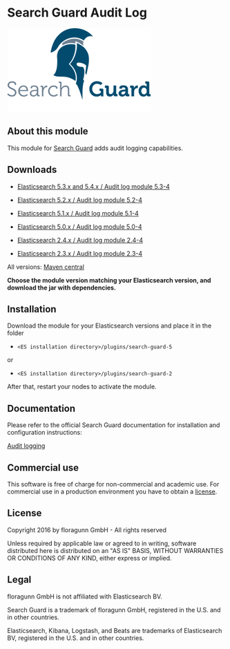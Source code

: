 # Search Guard Audit Log

![Logo](https://raw.githubusercontent.com/floragunncom/sg-assets/master/logo/sg_dlic_small.png) 

## About this module
This module for [Search Guard](https://github.com/floragunncom/search-guard) adds audit logging capabilities.

## Downloads

* [Elasticsearch 5.3.x and 5.4.x / Audit log module 5.3-4](http://search.maven.org/remotecontent?filepath=com/floragunn/dlic-search-guard-module-auditlog/5.3-4/dlic-search-guard-module-auditlog-5.3-4-jar-with-dependencies.jar)

* [Elasticsearch 5.2.x / Audit log module 5.2-4](http://search.maven.org/remotecontent?filepath=com/floragunn/dlic-search-guard-module-auditlog/5.2-4/dlic-search-guard-module-auditlog-5.2-4-jar-with-dependencies.jar)

* [Elasticsearch 5.1.x / Audit log module 5.1-4](http://search.maven.org/remotecontent?filepath=com/floragunn/dlic-search-guard-module-auditlog/5.1-4/dlic-search-guard-module-auditlog-5.1-4-jar-with-dependencies.jar)

* [Elasticsearch 5.0.x / Audit log module 5.0-4](http://search.maven.org/remotecontent?filepath=com/floragunn/dlic-search-guard-module-auditlog/5.0-4/dlic-search-guard-module-auditlog-5.0-4-jar-with-dependencies.jar)

* [Elasticsearch 2.4.x / Audit log module 2.4-4](http://search.maven.org/remotecontent?filepath=com/floragunn/dlic-search-guard-module-auditlog/2.4-4/dlic-search-guard-module-auditlog-2.4-4-jar-with-dependencies.jar)

* [Elasticsearch 2.3.x / Audit log module 2.3-4](http://search.maven.org/remotecontent?filepath=com/floragunn/dlic-search-guard-module-auditlog/2.3-4/dlic-search-guard-module-auditlog-2.3-4-jar-with-dependencies.jar)

All versions:
[Maven central](http://search.maven.org/#search%7Cgav%7C1%7Cg%3A%22com.floragunn%22%20AND%20a%3A%22dlic-search-guard-module-auditlog%22)

**Choose the module version matching your Elasticsearch version, and download the jar with dependencies.**

## Installation

Download the module for your Elasticsearch versions and place it in the folder

* `<ES installation directory>/plugins/search-guard-5`

or

* `<ES installation directory>/plugins/search-guard-2`

After that, restart your nodes to activate the module.

## Documentation

Please refer to the official Search Guard documentation for installation and configuration instructions:

[Audit logging](https://github.com/floragunncom/search-guard-docs/blob/master/auditlogging.md)

## Commercial use
This software is free of charge for non-commercial and academic use. For commercial use in a production environment you have to obtain a [license](https://floragunn.com/searchguard/searchguard-license-support/). 

## License
Copyright 2016 by floragunn GmbH - All rights reserved 

Unless required by applicable law or agreed to in writing, software
distributed here is distributed on an "AS IS" BASIS,
WITHOUT WARRANTIES OR CONDITIONS OF ANY KIND, either express or implied.

## Legal
floragunn GmbH is not affiliated with Elasticsearch BV.

Search Guard is a trademark of floragunn GmbH, registered in the U.S. and in other countries.

Elasticsearch, Kibana, Logstash, and Beats are trademarks of Elasticsearch BV, registered in the U.S. and in other countries.